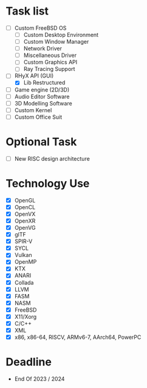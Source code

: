 # Task list
- [ ] Custom FreeBSD OS
  - [ ] Custom Desktop Environment
  - [ ] Custom Window Manager
  - [ ] Network Driver
  - [ ] Miscellaneous Driver
  - [ ] Custom Graphics API
  - [ ] Ray Tracing Support
- [ ] RHyX API (GUI)
  - [x] Lib Restructured
- [ ] Game engine (2D/3D)
- [ ] Audio Editor Software
- [ ] 3D Modelling Software
- [ ] Custom Kernel
- [ ] Custom Office Suit

# Optional Task
- [ ] New RISC design architecture

# Technology Use
- [x] OpenGL
- [x] OpenCL
- [x] OpenVX
- [x] OpenXR
- [x] OpenVG
- [x] glTF
- [x] SPIR-V
- [x] SYCL
- [x] Vulkan
- [x] OpenMP
- [x] KTX
- [x] ANARI
- [x] Collada
- [x] LLVM
- [x] FASM
- [x] NASM
- [x] FreeBSD
- [x] X11/Xorg
- [x] C/C++
- [x] XML
- [x] x86, x86-64, RISCV, ARMv6-7, AArch64, PowerPC

# Deadline
- End Of 2023 / 2024

